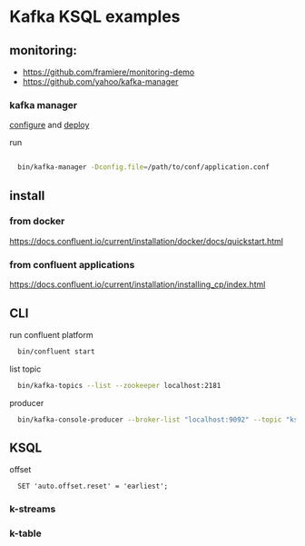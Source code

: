 # Kafka KSQL examples

## monitoring:
  - https://github.com/framiere/monitoring-demo
  - https://github.com/yahoo/kafka-manager
### kafka manager
[configure](https://github.com/yahoo/kafka-manager#configuration) and [deploy](https://github.com/yahoo/kafka-manager#deployment)

  run
  ```bash
  
    bin/kafka-manager -Dconfig.file=/path/to/conf/application.conf
  ```

## install

### from docker
https://docs.confluent.io/current/installation/docker/docs/quickstart.html

### from confluent applications
https://docs.confluent.io/current/installation/installing_cp/index.html

## CLI 

run confluent platform
```bash
  bin/confluent start
```

list topic

```bash
  bin/kafka-topics --list --zookeeper localhost:2181
```

producer

```bash
  bin/kafka-console-producer --broker-list "localhost:9092" --topic "ksqlexamples.show-opinions"  
```

## KSQL

offset

```
  SET 'auto.offset.reset' = 'earliest';
```

### k-streams


### k-table
